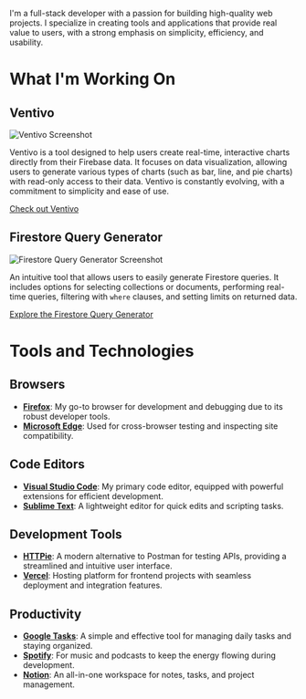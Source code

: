 I'm a full-stack developer with a passion for building high-quality web projects. I specialize in creating tools and applications that provide real value to users, with a strong emphasis on simplicity, efficiency, and usability.

# What I'm Working On

## Ventivo

![Ventivo Screenshot](https://www.victoribironke.com/about/ventivo.png)

Ventivo is a tool designed to help users create real-time, interactive charts directly from their Firebase data. It focuses on data visualization, allowing users to generate various types of charts (such as bar, line, and pie charts) with read-only access to their data. Ventivo is constantly evolving, with a commitment to simplicity and ease of use.

[Check out Ventivo](https://ventivo.co/)

## Firestore Query Generator

![Firestore Query Generator Screenshot](https://www.victoribironke.com/about/query-generator.png)

An intuitive tool that allows users to easily generate Firestore queries. It includes options for selecting collections or documents, performing real-time queries, filtering with `where` clauses, and setting limits on returned data.

[Explore the Firestore Query Generator](https://ventivo.co/tools/query-generator)

# Tools and Technologies

## Browsers
- **[Firefox](https://www.mozilla.org/en-US/firefox/new/)**: My go-to browser for development and debugging due to its robust developer tools.
- **[Microsoft Edge](https://www.microsoft.com/edge)**: Used for cross-browser testing and inspecting site compatibility.

## Code Editors
- **[Visual Studio Code](https://code.visualstudio.com/)**: My primary code editor, equipped with powerful extensions for efficient development.
- **[Sublime Text](https://www.sublimetext.com/)**: A lightweight editor for quick edits and scripting tasks.

## Development Tools
- **[HTTPie](https://httpie.io/)**: A modern alternative to Postman for testing APIs, providing a streamlined and intuitive user interface.
- **[Vercel](https://vercel.com/)**: Hosting platform for frontend projects with seamless deployment and integration features.

## Productivity
- **[Google Tasks](https://tasks.google.com/)**: A simple and effective tool for managing daily tasks and staying organized.
- **[Spotify](https://www.spotify.com/)**: For music and podcasts to keep the energy flowing during development.
- **[Notion](https://www.notion.so/)**: An all-in-one workspace for notes, tasks, and project management.
